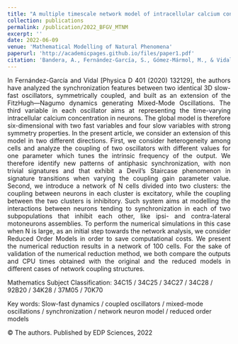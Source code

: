 ```yaml
---
title: "A multiple timescale network model of intracellular calcium concentrations in coupled neurons: Insights from ROM simulations"
collection: publications
permalink: /publication/2022_BFGV_MTNM
excerpt: ''
date: 2022-06-09
venue: 'Mathematical Modelling of Natural Phenomena'
paperurl: 'http://academicpages.github.io/files/paper1.pdf'
citation: 'Bandera, A., Fernández-García, S., Gómez-Mármol, M., & Vidal, A. (2022). &quot;A multiple timescale network model of intracellular calcium concentrations in coupled neurons: Insights from ROM simulations.&quot; <i>Mathematical Modelling of Natural Phenomena</i>, 17, 11.'
---
```


<div style="text-align: justify">
In Fernández-García and Vidal [Physica D 401 (2020) 132129], the authors have analyzed the synchronization features between two identical 3D slow-fast oscillators, symmetrically coupled, and built as an extension of the FitzHugh—Nagumo dynamics generating Mixed-Mode Oscillations. The third variable in each oscillator aims at representing the time-varying intracellular calcium concentration in neurons. The global model is therefore six-dimensional with two fast variables and four slow variables with strong symmetry properties. In the present article, we consider an extension of this model in two different directions. First, we consider heterogeneity among cells and analyze the coupling of two oscillators with different values for one parameter which tunes the intrinsic frequency of the output. We therefore identify new patterns of antiphasic synchronization, with non trivial signatures and that exhibit a Devil’s Staircase phenomenon in signature transitions when varying the coupling gain parameter value. Second, we introduce a network of N cells divided into two clusters: the coupling between neurons in each cluster is excitatory, while the coupling between the two clusters is inhibitory. Such system aims at modelling the interactions between neurons tending to synchronization in each of two subpopulations that inhibit each other, like ipsi- and contra-lateral motoneurons assemblies. To perform the numerical simulations in this case when N is large, as an initial step towards the network analysis, we consider Reduced Order Models in order to save computational costs. We present the numerical reduction results in a network of 100 cells. For the sake of validation of the numerical reduction method, we both compare the outputs and CPU times obtained with the original and the reduced models in different cases of network coupling structures.
</div>

Mathematics Subject Classification: 34C15 / 34C25 / 34C27 / 34C28 / 92B20 / 34K28 / 37M05 / 70K70

Key words: Slow-fast dynamics / coupled oscillators / mixed-mode oscillations / synchronization / network neuron model / reduced order models

© The authors. Published by EDP Sciences, 2022
